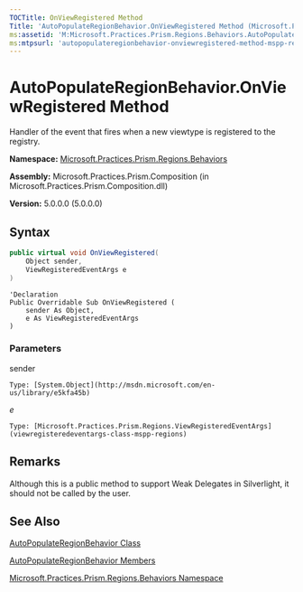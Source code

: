 ```yaml
---
TOCTitle: OnViewRegistered Method
Title: 'AutoPopulateRegionBehavior.OnViewRegistered Method (Microsoft.Practices.Prism.Regions.Behaviors)'
ms:assetid: 'M:Microsoft.Practices.Prism.Regions.Behaviors.AutoPopulateRegionBehavior.OnViewRegistered(System.Object,Microsoft.Practices.Prism.Regions.ViewRegisteredEventArgs)'
ms:mtpsurl: 'autopopulateregionbehavior-onviewregistered-method-mspp-regions-behaviors.md'
---
```


# AutoPopulateRegionBehavior.OnViewRegistered Method

Handler of the event that fires when a new viewtype is registered to the registry.

**Namespace:** [Microsoft.Practices.Prism.Regions.Behaviors](mspp-regions-behaviors-namespace)

**Assembly:** Microsoft.Practices.Prism.Composition (in Microsoft.Practices.Prism.Composition.dll)

**Version:** 5.0.0.0 (5.0.0.0)

## Syntax

```C#
public virtual void OnViewRegistered(
	Object sender,
	ViewRegisteredEventArgs e
)
```

```VB
'Declaration
Public Overridable Sub OnViewRegistered ( 
	sender As Object,
	e As ViewRegisteredEventArgs
)
```
### Parameters

sender

    Type: [System.Object](http://msdn.microsoft.com/en-us/library/e5kfa45b)

*e*

    Type: [Microsoft.Practices.Prism.Regions.ViewRegisteredEventArgs](viewregisteredeventargs-class-mspp-regions)

## Remarks

Although this is a public method to support Weak Delegates in Silverlight, it should not be called by the user.

## See Also

[AutoPopulateRegionBehavior Class](autopopulateregionbehavior-class-mspp-regions-behaviors)

[AutoPopulateRegionBehavior Members](autopopulateregionbehavior-members-mspp-regions-behaviors)

[Microsoft.Practices.Prism.Regions.Behaviors Namespace](mspp-regions-behaviors-namespace)
